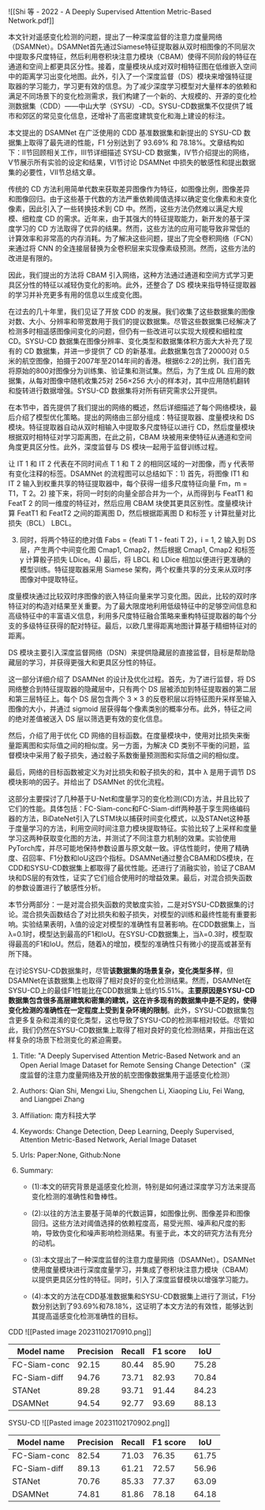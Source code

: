 
![[Shi 等 - 2022 - A Deeply Supervised Attention Metric-Based Network.pdf]]


本文针对遥感变化检测的问题，提出了一种深度监督的注意力度量网络（DSAMNet）。DSAMNet首先通过Siamese特征提取器从双时相图像的不同层次中提取多尺度特征，然后利用卷积块注意力模块（CBAM）使得不同阶段的特征在通道和空间上都更具区分性。接着，度量模块从成对双时相特征图在低维嵌入空间中的距离学习出变化地图。此外，引入了一个深度监督（DS）模块来增强特征提取器的学习能力，学习更有效的信息。为了减少深度学习模型对大量样本的依赖和满足不同场景下的变化检测需求，我们构建了一个新的、大规模的、开源的变化检测数据集（CDD）——中山大学（SYSU）-CD。SYSU-CD数据集不仅提供了城市和郊区的常见变化信息，还增补了高密度建筑变化和海上建设的标注。

 本文提出的 DSAMNet 在广泛使用的 CDD 基准数据集和新提出的 SYSU-CD 数据集上取得了最先进的性能，F1 分别达到了 93.69% 和 78.18%。文章结构如下：II节回顾相关工作，III节详细描述 SYSU-CD 数据集，IV节介绍提出的网络，V节展示所有实验的设定和结果，VI节讨论 DSAMNet 中损失的敏感性和提出数据集的必要性，VII节总结文章。

传统的 CD 方法利用简单代数来获取差异图像作为特征，如图像比例，图像差异和图像回归。由于这些基于代数的方法严重依赖阈值选择以确定变化像素和未变化像素，因此引入了一些转换技术到 CD 中。然而，这些方法仍然难以满足大规模、细粒度 CD 的需求。近年来，由于其强大的特征提取能力，新开发的基于深度学习的 CD 方法取得了优异的结果。然而，这些方法的应用可能导致非常低的计算效率和非常高的内存消耗。为了解决这些问题，提出了完全卷积网络（FCN）来通过将 CNN 的全连接层替换为全卷积层来实现像素级预测。然而，这些方法的改进是有限的。

因此，我们提出的方法将 CBAM 引入网络，这种方法通过通道和空间方式学习更具区分性的特征以减轻伪变化的影响。此外，还整合了 DS 模块来指导特征提取器的学习并补充更多有用的信息以生成变化图。

在过去的几十年里，我们见证了开放 CDD 的发展。我们收集了这些数据集的图像对数、大小、分辨率和带宽数用于我们的提议数据集。尽管这些数据集已经解决了检测多时相遥感图像间变化的问题，但仍有一些改进可以实现大规模和细粒度 CD。SYSU-CD 数据集在图像分辨率、变化类型和数据集体积方面大大补充了现有的 CD 数据集，并进一步提供了 CD 的新基准。此数据集包含了20000对 0.5 米的航空图像，拍摄于2007年至2014年间的香港。根据6:2:2的比例，我们首先将原始的800对图像分为训练集、验证集和测试集。然后，为了生成 DL 应用的数据集，从每对图像中随机收集25对 256×256 大小的样本对，其中应用随机翻转和旋转进行数据增强。SYSU-CD 数据集将对所有研究需求公开提供。

在本节中，首先提供了我们提出的网络的概述，然后详细描述了每个网络模块，最后介绍了模型优化策略。提出的网络由三部分组成：特征提取器、度量模块和 DS 模块。特征提取器自动从双时相输入中提取多尺度特征以进行 CD，然后度量模块根据双时相特征对学习距离图，在此之前，CBAM 块被用来使特征从通道和空间角度更具区分性。此外，深度监督与 DS 模块一起用于监督训练过程。


让 IT 1 和 IT 2 代表在不同时间点 T 1 和 T 2 的相同区域的一对图像，而 y 代表带有变化注释的标签。DSAMNet 的流程图可以总结如下：1) 首先，将图像 IT1 和 IT 2 输入到权重共享的特征提取器中，每个获得一组多尺度特征向量 Fm，m = T1，T 2。2) 接下来，将同一时刻的向量全部合并为一个，从而得到与 FeatT1 和 FeatT 2 的同一维度的特征对，然后应用 CBAM 块使其更具区别性。度量模块计算 FeatT1 和 FeatT2 之间的距离图 D，然后根据距离图 D 和标签 y 计算批量对比损失（BCL） LBCL。

3) 同时，将两个特征的绝对值 Fabs = {feati T 1 - feati T 2}，i = 1, 2 输入到 DS 层，产生两个中间变化图 Cmap1, Cmap2，然后根据 Cmap1, Cmap2 和标签 y 计算骰子损失 LDice。4) 最后，将 LBCL 和 LDice 相加以便进行更准确的模型训练。特征提取器采用 Siamese 架构，两个权重共享的分支来从双时序图像对中提取特征。

度量模块通过比较双时序图像的嵌入特征向量来学习变化图。因此，比较的双时序特征对的构造对结果至关重要。为了最大限度地利用低级特征中的足够空间信息和高级特征中的丰富语义信息，利用多尺度特征融合策略来重构特征提取器的每个分支的多级特征获得的配对特征。最后，以欧几里得距离地图计算基于精细特征对的距离。

DS 模块主要引入深度监督网络（DSN）来提供隐藏层的直接监督，目标是帮助隐藏层的学习，并获得更强大和更具区分性的特征。

 这一部分详细介绍了 DSAMNet 的设计及优化过程。首先，为了进行监督，将 DS 网络整合到特征提取器的隐藏层中，只有两个 DS 层被添加到特征提取器的第二层和第三层特征上。每个 DS 层包含两个 3 × 3 的反卷积层以将特征图升采样至输入图像的大小，并通过 sigmoid 层获得每个像素类别的概率分布。此外，特征之间的绝对差值被送入 DS 层以筛选更有效的变化信息。

然后，介绍了用于优化 CD 网络的目标函数。在度量模块中，使用对比损失来衡量距离图和实际值之间的相似度。另一方面，为解决 CD 类别不平衡的问题，监督模块中采用了骰子损失，通过骰子系数衡量预测图和实际值之间的相似度。

最后，网络的目标函数被定义为对比损失和骰子损失的和，其中 λ 是用于调节 DS 模块影响的因子。并给出了 DSAMNet 的优化流程。

这部分主要探讨了几种基于U-Net和度量学习的变化检测(CD)方法，并且比较了它们的性能。具体包括：FC-Siam-conc和FC-Siam-diff两种基于孪生网络编码器的方法，BiDateNet引入了LSTM块以捕获时间变化模式，以及STANet这种基于度量学习的方法，利用空间时间注意力模块提取特征。实验比较了上采样和度量学习这两种获取变化图的方法，并测试了不同注意力机制的效果。实验使用PyTorch库，并尽可能地保持参数设置与原文献一致。评估性能时，使用了精确度、召回率、F1分数和IoU这四个指标。DSAMNet通过整合CBAM和DS模块，在CDD和SYSU-CD数据集上都取得了最优性能。还进行了消融实验，验证了CBAM块和DS层的有效性，证实了它们组合使用时的增益效果。最后，对混合损失函数的参数设置进行了敏感性分析。

本节分两部分：一是对混合损失函数的灵敏度实验，二是对SYSU-CD数据集的讨论。混合损失函数结合了对比损失和骰子损失，对模型的训练和最终性能有重要影响。实验结果表明，λ值的设定对模型的准确性有显著影响。在CDD数据集上，当λ=0.1时，模型达到最高的F1和IoU。在SYSU-CD数据集上，当λ=0.3时，模型取得最高的F1和IoU。然后，随着λ的增加，模型的准确性只有微小的提高或甚至有所下降。

在讨论SYSU-CD数据集时，尽管**该数据集的场景复杂，变化类型多样**，但DSAMNet在该数据集上也取得了相对良好的变化检测结果。然而，DSAMNet在SYSU-CD上的最佳F1性能比在CDD数据集上低约15.51%。**主要原因是SYSU-CD数据集包含很多高层建筑和密集的建筑，这在许多现有的数据集中是不足的，使得变化检测的准确性在一定程度上受到复杂环境的限制**。此外，SYSU-CD数据集包含更多复杂和混淆的变化类型，这也导致了SYSU-CD的检测率相对较低。尽管如此，我们仍然在SYSU-CD数据集上取得了相对良好的变化检测结果，并指出在这样复杂的场景下检测变化的紧迫需要。


1. Title: "A Deeply Supervised Attention Metric-Based Network and an Open Aerial Image Dataset for Remote Sensing Change Detection"（深度监督的注意力度量网络及开放的航空图像数据集用于遥感变化检测）

2. Authors: Qian Shi, Mengxi Liu, Shengchen Li, Xiaoping Liu, Fei Wang, and Liangpei Zhang

3. Affiliation: 南方科技大学

4. Keywords: Change Detection, Deep Learning, Deeply Supervised, Attention Metric-Based Network, Aerial Image Dataset

5. Urls: Paper:None, Github:None

6. Summary:

    - (1):本文的研究背景是遥感变化检测，特别是如何通过深度学习方法来提高变化检测的准确性和鲁棒性。

    - (2):以往的方法主要基于简单的代数运算，如图像比例、图像差异和图像回归。这些方法对阈值选择的依赖程度高，易受光照、噪声和尺度的影响，导致伪变化和噪声影响检测结果。有鉴于此，本文的研究方法有充分的动机。

    - (3):本文提出了一种深度监督的注意力度量网络（DSAMNet）。DSAMNet使用度量模块进行深度度量学习，并集成了卷积块注意力模块（CBAM）以提供更具区分性的特征。同时，引入了深度监督模块以增强学习能力。

    - (4):本文的方法在CDD基准数据集和SYSU-CD数据集上进行了测试，F1分数分别达到了93.69%和78.18%，这证明了本文方法的有效性，能够达到其提高遥感变化检测准确性的目标。


CDD
![[Pasted image 20231102170910.png]]
 
|Model name|Precision|Recall|F1 score|IoU|
|---|---|---|---|---|
|FC-Siam-conc|92.15|80.44|85.90|75.28|
|FC-Siam-diff|94.76|73.71|82.93|70.84|
|STANet|89.28|93.71|91.44|84.23|
|DSAMNet|94.54|92.77|93.69|88.13|


SYSU-CD
![[Pasted image 20231102170902.png]]

 
|Model name|Precision|Recall|F1 score|IoU|
|---|---|---|---|---|
|FC-Siam-conc|82.54|71.03|76.35|61.75|
|FC-Siam-diff|89.13|61.21|72.57|56.96|
|STANet|70.76|85.33|77.37|63.09|
|DSAMNet|74.81|81.86|78.18|64.18|